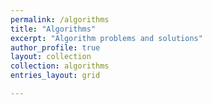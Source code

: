 ```yaml
---
permalink: /algorithms
title: "Algorithms"
excerpt: "Algorithm problems and solutions"
author_profile: true
layout: collection
collection: algorithms
entries_layout: grid

---
```

